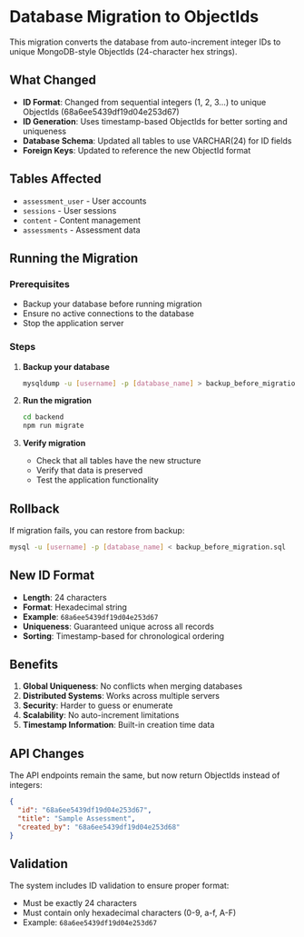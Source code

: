 # Database Migration to ObjectIds

This migration converts the database from auto-increment integer IDs to unique MongoDB-style ObjectIds (24-character hex strings).

## What Changed

- **ID Format**: Changed from sequential integers (1, 2, 3...) to unique ObjectIds (68a6ee5439df19d04e253d67)
- **ID Generation**: Uses timestamp-based ObjectIds for better sorting and uniqueness
- **Database Schema**: Updated all tables to use VARCHAR(24) for ID fields
- **Foreign Keys**: Updated to reference the new ObjectId format

## Tables Affected

- `assessment_user` - User accounts
- `sessions` - User sessions
- `content` - Content management
- `assessments` - Assessment data

## Running the Migration

### Prerequisites
- Backup your database before running migration
- Ensure no active connections to the database
- Stop the application server

### Steps

1. **Backup your database**
   ```bash
   mysqldump -u [username] -p [database_name] > backup_before_migration.sql
   ```

2. **Run the migration**
   ```bash
   cd backend
   npm run migrate
   ```

3. **Verify migration**
   - Check that all tables have the new structure
   - Verify that data is preserved
   - Test the application functionality

## Rollback

If migration fails, you can restore from backup:
```bash
mysql -u [username] -p [database_name] < backup_before_migration.sql
```

## New ID Format

- **Length**: 24 characters
- **Format**: Hexadecimal string
- **Example**: `68a6ee5439df19d04e253d67`
- **Uniqueness**: Guaranteed unique across all records
- **Sorting**: Timestamp-based for chronological ordering

## Benefits

1. **Global Uniqueness**: No conflicts when merging databases
2. **Distributed Systems**: Works across multiple servers
3. **Security**: Harder to guess or enumerate
4. **Scalability**: No auto-increment limitations
5. **Timestamp Information**: Built-in creation time data

## API Changes

The API endpoints remain the same, but now return ObjectIds instead of integers:

```json
{
  "id": "68a6ee5439df19d04e253d67",
  "title": "Sample Assessment",
  "created_by": "68a6ee5439df19d04e253d68"
}
```

## Validation

The system includes ID validation to ensure proper format:
- Must be exactly 24 characters
- Must contain only hexadecimal characters (0-9, a-f, A-F)
- Example: `68a6ee5439df19d04e253d67`
